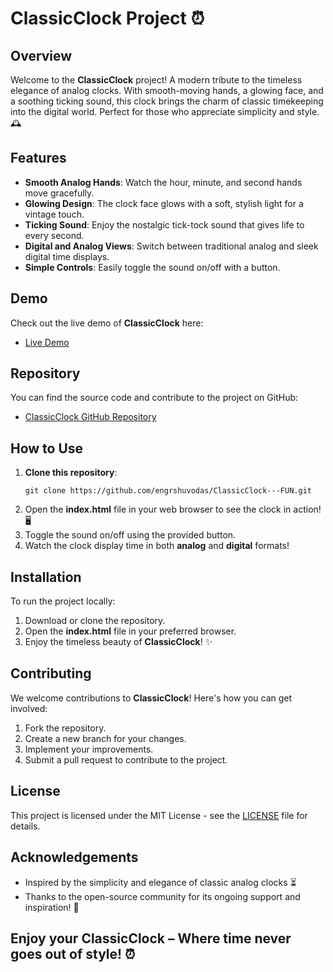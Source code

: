 <!DOCTYPE html>
<html lang="en">
<head>
  <meta charset="UTF-8">
  <meta name="viewport" content="width=device-width, initial-scale=1.0">
  <title>ClassicClock README</title>
</head>
<body>

  <h1>ClassicClock Project ⏰</h1>

  <h2>Overview</h2>
  <p>Welcome to the <strong>ClassicClock</strong> project! A modern tribute to the timeless elegance of analog clocks. With smooth-moving hands, a glowing face, and a soothing ticking sound, this clock brings the charm of classic timekeeping into the digital world. Perfect for those who appreciate simplicity and style. 🕰️</p>

  <h2>Features</h2>
  <ul>
    <li><strong>Smooth Analog Hands</strong>: Watch the hour, minute, and second hands move gracefully.</li>
    <li><strong>Glowing Design</strong>: The clock face glows with a soft, stylish light for a vintage touch.</li>
    <li><strong>Ticking Sound</strong>: Enjoy the nostalgic tick-tock sound that gives life to every second.</li>
    <li><strong>Digital and Analog Views</strong>: Switch between traditional analog and sleek digital time displays.</li>
    <li><strong>Simple Controls</strong>: Easily toggle the sound on/off with a button.</li>
  </ul>

  <h2>Demo</h2>
  <p>Check out the live demo of <strong>ClassicClock</strong> here:</p>
  <ul>
    <li><a href="https://engrshuvodas.github.io/ClassicClock---FUN/" target="_blank">Live Demo</a></li>
  </ul>

  <h2>Repository</h2>
  <p>You can find the source code and contribute to the project on GitHub:</p>
  <ul>
    <li><a href="https://github.com/engrshuvodas/ClassicClock---FUN" target="_blank">ClassicClock GitHub Repository</a></li>
  </ul>

  <h2>How to Use</h2>
  <ol>
    <li><strong>Clone this repository</strong>:
      <pre><code>git clone https://github.com/engrshuvodas/ClassicClock---FUN.git</code></pre>
    </li>
    <li>Open the <strong>index.html</strong> file in your web browser to see the clock in action! 🖥️</li>
    <li>Toggle the sound on/off using the provided button.</li>
    <li>Watch the clock display time in both <strong>analog</strong> and <strong>digital</strong> formats!</li>
  </ol>

  <h2>Installation</h2>
  <p>To run the project locally:</p>
  <ol>
    <li>Download or clone the repository.</li>
    <li>Open the <strong>index.html</strong> file in your preferred browser.</li>
    <li>Enjoy the timeless beauty of <strong>ClassicClock</strong>! ✨</li>
  </ol>

  <h2>Contributing</h2>
  <p>We welcome contributions to <strong>ClassicClock</strong>! Here's how you can get involved:</p>
  <ol>
    <li>Fork the repository.</li>
    <li>Create a new branch for your changes.</li>
    <li>Implement your improvements.</li>
    <li>Submit a pull request to contribute to the project.</li>
  </ol>

  <h2>License</h2>
  <p>This project is licensed under the MIT License - see the <a href="LICENSE">LICENSE</a> file for details.</p>

  <h2>Acknowledgements</h2>
  <ul>
    <li>Inspired by the simplicity and elegance of classic analog clocks ⏳</li>
    <li>Thanks to the open-source community for its ongoing support and inspiration! 🙌</li>
  </ul>

  <h2>Enjoy your <strong>ClassicClock</strong> – Where time never goes out of style! ⏰</h2>

</body>
</html>
